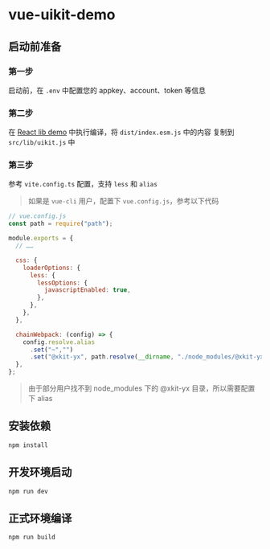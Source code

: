 # vue-uikit-demo

## 启动前准备

### 第一步
启动前，在 `.env` 中配置您的 appkey、account、token 等信息

### 第二步
在 [React lib demo](/react-lib-demo/README.md) 中执行编译，将 `dist/index.esm.js` 中的内容 复制到 `src/lib/uikit.js` 中

### 第三步
参考 `vite.config.ts` 配置，支持 `less` 和 `alias`

> 如果是 `vue-cli` 用户，配置下 `vue.config.js`，参考以下代码

```js
// vue.config.js
const path = require("path");

module.exports = {
  // ……

  css: {
    loaderOptions: {
      less: {
        lessOptions: {
          javascriptEnabled: true,
        },
      },
    },
  },

  chainWebpack: (config) => {
    config.resolve.alias
      .set("~","")
      .set("@xkit-yx", path.resolve(__dirname, "./node_modules/@xkit-yx"));
  },
};
```

> 由于部分用户找不到 node_modules 下的 @xkit-yx 目录，所以需要配置下 alias

## 安装依赖

```sh
npm install
```

## 开发环境启动

```sh
npm run dev
```

## 正式环境编译

```sh
npm run build
```
